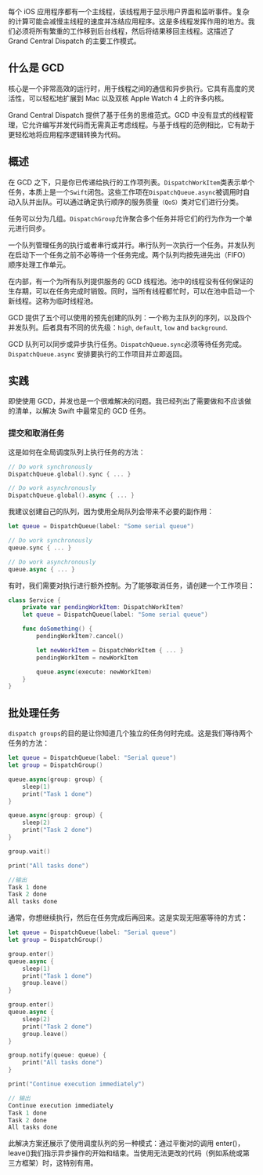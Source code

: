 每个 iOS 应用程序都有一个主线程，该线程用于显示用户界面和监听事件。复杂的计算可能会减慢主线程的速度并冻结应用程序。这是多线程发挥作用的地方。我们必须将所有繁重的工作移到后台线程，然后将结果移回主线程。这描述了 Grand Central Dispatch 的主要工作模式。

## 什么是 GCD

核心是一个非常高效的运行时，用于线程之间的通信和异步执行。它具有高度的灵活性，可以轻松地扩展到 Mac 以及双核 Apple Watch 4 上的许多内核。

Grand Central Dispatch 提供了基于任务的思维范式。GCD 中没有显式的线程管理，它允许编写并发代码而无需真正考虑线程。与基于线程的范例相比，它有助于更 ​​ 轻松地将应用程序逻辑转换为代码。

## 概述

在 GCD 之下，只是你已传递给执行的工作项列表。`DispatchWorkItem`类表示单个任务，本质上是一个`Swift`闭包。这些工作项在`DispatchQueue.async`被调用时自动入队并出队。可以通过确定执行顺序的服务质量`（QoS）`类对它们进行分类。

任务可以分为几组。`DispatchGroup`允许聚合多个任务并将它们的行为作为一个单元进行同步。

一个队列管理任务的执行或者串行或并行。串行队列一次执行一个任务。并发队列在启动下一个任务之前不必等待一个任务完成。两个队列均按先进先出（FIFO）顺序处理工作单元。

在内部，有一个为所有队列提供服务的 GCD 线程池。池中的线程没有任何保证的生存期，可以在任务完成时销毁。同时，当所有线程都忙时，可以在池中启动一个新线程。这称为临时线程池。

GCD 提供了五个可以使用的预先创建的队列：一个称为主队列的序列，以及四个并发队列。后者具有不同的优先级：`high`, `default`, `low` and `background`.

GCD 队列可以同步或异步执行任务。`DispatchQueue.sync`必须等待任务完成。`DispatchQueue.async` 安排要执行的工作项目并立即返回。

## 实践

即使使用 GCD，并发也是一个很难解决的问题。我已经列出了需要做和不应该做的清单，以解决 Swift 中最常见的 GCD 任务。

### 提交和取消任务

这是如何在全局调度队列上执行任务的方法：

```swift
// Do work synchronously
DispatchQueue.global().sync { ... }

// Do work asynchronously
DispatchQueue.global().async { ... }
```

我建议创建自己的队列，因为使用全局队列会带来不必要的副作用：

```swift
let queue = DispatchQueue(label: "Some serial queue")

// Do work synchronously
queue.sync { ... }

// Do work asynchronously
queue.async { ... }
```

有时，我们需要对执行进行额外控制。为了能够取消任务，请创建一个工作项目：

```swift
class Service {
    private var pendingWorkItem: DispatchWorkItem?
    let queue = DispatchQueue(label: "Some serial queue")

    func doSomething() {
        pendingWorkItem?.cancel()

        let newWorkItem = DispatchWorkItem { ... }
        pendingWorkItem = newWorkItem

        queue.async(execute: newWorkItem)
    }
}
```

## 批处理任务

`dispatch groups`的目的是让你知道几个独立的任务何时完成。这是我们等待两个任务的方法：

```swift
let queue = DispatchQueue(label: "Serial queue")
let group = DispatchGroup()

queue.async(group: group) {
    sleep(1)
    print("Task 1 done")
}

queue.async(group: group) {
    sleep(2)
    print("Task 2 done")
}

group.wait()

print("All tasks done")

//输出
Task 1 done
Task 2 done
All tasks done

```

通常，你想继续执行，然后在任务完成后再回来。这是实现无阻塞等待的方式：

```swift
let queue = DispatchQueue(label: "Serial queue")
let group = DispatchGroup()

group.enter()
queue.async {
    sleep(1)
    print("Task 1 done")
    group.leave()
}

group.enter()
queue.async {
    sleep(2)
    print("Task 2 done")
    group.leave()
}

group.notify(queue: queue) {
    print("All tasks done")
}

print("Continue execution immediately")

// 输出
Continue execution immediately
Task 1 done
Task 2 done
All tasks done

```

此解决方案还展示了使用调度队列的另一种模式：通过平衡对的调用 enter()，leave()我们指示异步操作的开始和结束。当使用无法更改的代码（例如系统或第三方框架）时，这特别有用。
